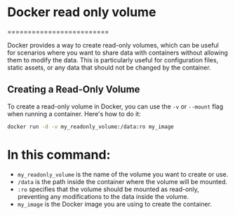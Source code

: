 # Docker read only volume
=========================

Docker provides a way to create read-only volumes, which can be useful for scenarios where you want to share data with containers without allowing them to modify the data. This is particularly useful for configuration files, static assets, or any data that should not be changed by the container.

## Creating a Read-Only Volume

To create a read-only volume in Docker, you can use the `-v` or `--mount` flag when running a container. Here's how to do it:
```bash
docker run -d -v my_readonly_volume:/data:ro my_image
```
# In this command:
- `my_readonly_volume` is the name of the volume you want to create or use.
- `/data` is the path inside the container where the volume will be mounted.    
- `:ro` specifies that the volume should be mounted as read-only, preventing any modifications to the data inside the volume.
- `my_image` is the Docker image you are using to create the container.